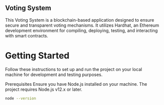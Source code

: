 ## Voting System

This Voting System is a blockchain-based application designed to ensure secure and transparent voting mechanisms. It utilizes Hardhat, an Ethereum development environment for compiling, deploying, testing, and interacting with smart contracts.

# Getting Started
Follow these instructions to set up and run the project on your local machine for development and testing purposes.

Prerequisites
Ensure you have Node.js installed on your machine. The project requires Node.js v12.x or later.

```bash
node --version
```

